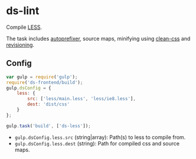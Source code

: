 # ds-lint

Compile [LESS](http://lesscss.org/).

The task includes [autoprefixer](https://github.com/postcss/autoprefixer),
source maps, minifying using
[clean-css](https://github.com/jakubpawlowicz/clean-css) and
[revisioning](https://github.com/sindresorhus/gulp-rev).

## Config

```js
var gulp = require('gulp');
require('ds-frontend/build');
gulp.dsConfig = {
    less: {
        src: ['less/main.less', 'less/ie8.less'],
        dest: 'dist/css'
    }
};

gulp.task('build', ['ds-less']);
```

- `gulp.dsConfig.less.src` (string|array): Path(s) to less to compile from.
- `gulp.dsConfig.less.dest` (string): Path for compiled css and source maps.
